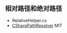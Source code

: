 ## 相对路径和绝对路径

- RelativeHelper.cs
- [CSharpPathResolver](https://github.com/alexeveritt/CSharpPathResolver) MIT